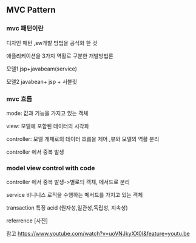 ## MVC Pattern

### mvc 패턴이란

디자인 패턴 ,sw개발 방법을 공식화 한 것

애플리케이션을 3가지 역활로 구분한 개발방법론

모델1  jsp+javabeam(service)

모델2  javabean+ jsp + 서블릿

### mvc 흐름
mode: 값과 기능을 가지고 있는 객체

view: 모델에 포함된 데이터의 시각화

controller: 모델 개체로의 데이터 흐름을 제어 ,뷰와 모델의 역활 분리

controller 에서 중복 발생 



### model view control with code

controller 에서 중복 발생->별로듸 객체, 메서드로 분리

service
비니니스 로직을 수행하는 메서드를 가지고 있는 객체

transaction
특징 acid (원자성,일관성,독립성, 지속성) 

referrence 
[사진]

참고 https://www.youtube.com/watch?v=uoVNJkyXX0I&feature=youtu.be
